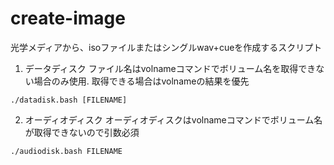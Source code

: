 # create-image

光学メディアから、isoファイルまたはシングルwav+cueを作成するスクリプト

1. データディスク
  ファイル名はvolnameコマンドでボリューム名を取得できない場合のみ使用.
  取得できる場合はvolnameの結果を優先
```
./datadisk.bash [FILENAME]
```

2. オーディオディスク
  オーディオディスクはvolnameコマンドでボリューム名が取得できないので引数必須
```
./audiodisk.bash FILENAME
```

